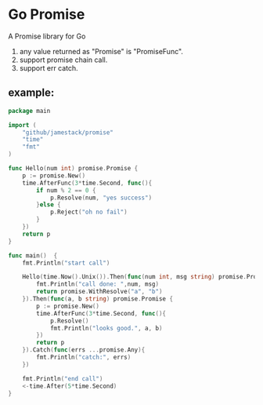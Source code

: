 # Go Promise
A Promise library for Go

1. any value returned as "Promise" is "PromiseFunc".
2. support promise chain call.
3. support err catch.

## example:
```go
package main

import (
    "github/jamestack/promise"
    "time"
    "fmt"
)

func Hello(num int) promise.Promise {
    p := promise.New()
    time.AfterFunc(3*time.Second, func(){
        if num % 2 == 0 {
            p.Resolve(num, "yes success")
        }else {
            p.Reject("oh no fail")
        }
    })
    return p
}

func main()  {
    fmt.Println("start call")

    Hello(time.Now().Unix()).Then(func(num int, msg string) promise.Promise {
        fmt.Println("call done: ",num, msg)
        return promise.WithResolve("a", "b")
    }).Then(func(a, b string) promise.Promise {
        p := promise.New()
        time.AfterFunc(3*time.Second, func(){
        	p.Resolve()
            fmt.Println("looks good.", a, b)
        })
        return p
    }).Catch(func(errs ...promise.Any){
    	fmt.Println("catch:", errs)
    })

    fmt.Println("end call")
    <-time.After(5*time.Second)
}

```